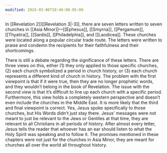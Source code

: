 ```yaml
---
modified: 2024-03-06T10:46:08-05:00
---
```


In [[Revelation 2]][[Revelation 3|-3]], there are seven letters written to seven churches in [[Asia Minor]]—[[Ephesus]], [[Smyrna]], [[Pergamum]], [[Thyatira]], [[Sardis]], [[Philadelphia]], and [[Laodicea]]. These churches were located along a popular circular trade route. The letters were written to praise and condemn the recipients for their faithfulness and their shortcomings.

There is still a debate regarding the significance of these letters. There are three views on this, either (1) they only applied to those specific churches, (2) each church symbolized a period in church history, or (3) each church represents a different kind of church in history. The problem with the first viewpoint is that if it were true, then they are no longer prophetic words, and they wouldn’t belong in the book of Revelation. The issue with the second view is that it’s difficult to line up each church with a specific period. Furthermore, this view holds a completely western perspective and doesn’t even include the churches in the Middle East. It is more likely that the third and final viewpoint is correct. Yes, Jesus spoke specifically to those churches, but His Words didn’t just stay there. Jesus’ messages were not meant to just be relevant to the Jews or Gentiles at that time, they are relevant to all Christians in all periods of history. After almost every letter, Jesus tells the reader that whoever has an ear should listen to what the Holy Spirit was speaking and to follow it. The promises mentioned in these chapters were not just for the churches in Asia Minor, they are meant for churches all over the world all throughout history.
